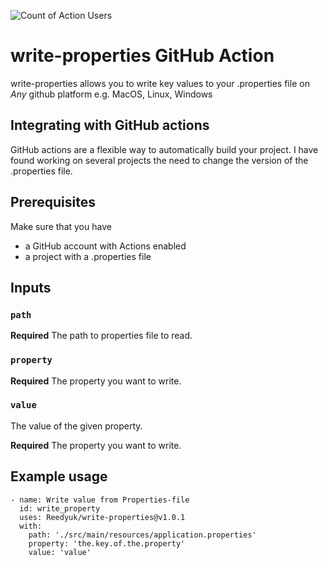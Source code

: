 ![Count of Action Users](https://img.shields.io/endpoint?url=https://raw.githubusercontent.com/Reedyuk/write-properties/main/write-properties.json)
# write-properties GitHub Action  

write-properties allows you to write key values to your .properties file on *Any* github platform e.g. MacOS, Linux, Windows

## Integrating with GitHub actions

GitHub actions are a flexible way to automatically build your project.
I have found working on several projects the need to change the version of the .properties file.

## Prerequisites

Make sure that you have

* a GitHub account with Actions enabled
* a project with a .properties file

## Inputs

### `path`

**Required** The path to properties file to read.

### `property`

**Required** The property you want to write.

### `value`

The value of the given property.

**Required** The property you want to write.

## Example usage

    - name: Write value from Properties-file
      id: write_property
      uses: Reedyuk/write-properties@v1.0.1
      with:
        path: './src/main/resources/application.properties'
        property: 'the.key.of.the.property'
        value: 'value'
 
